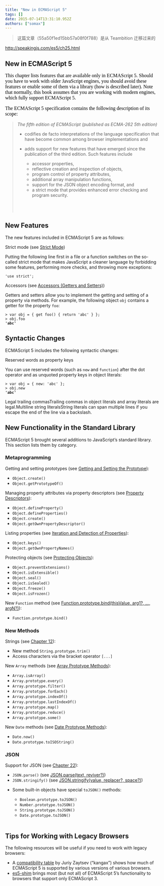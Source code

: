 ```yaml
---
title: "New in ECMAScript 5"
tags: []
date: 2015-07-14T13:31:10.952Z
authors: ["somax"]
---
```


> 这篇文章（55a50f1ed15bb57a08f0f788）是从 Teambition 迁移过来的

<p><a href="http://www.example.com" target="_blank">http://speakingjs.com/es5/ch25.html</a><br></p><h2>New in ECMAScript&nbsp;5<br></h2><p style="margin-top:8px; border:0px; font-size:16px; color:rgb(0, 0, 0); font-family:serif, DejaVuSerif; background:transparent;">This&nbsp;chapter lists features that are available only in ECMAScript&nbsp;5. Should you have to work with older JavaScript engines, you should avoid these features or enable some of them via a library (how is described later). Note that normally, this book assumes that you are working with modern engines, which fully support ECMAScript&nbsp;5.</p><p style="margin-top:8px; border:0px; font-size:16px; color:rgb(0, 0, 0); font-family:serif, DejaVuSerif; background:transparent;">The ECMAScript&nbsp;5 specification contains the following description of its scope:</p><blockquote><p style="margin-top:8px; border:0px; font-style:italic; background:transparent;">The fifth edition of ECMAScript (published as ECMA-262 5th edition)</p><ul><li>codifies de facto interpretations of the language specification that have become common among browser implementations and</li><li><p>adds support for new features that have emerged since the publication of the third edition. Such features include</p><ul><li>accessor properties,</li><li>reflective creation and inspection of objects,</li><li>program control of property attributes,</li><li>additional array manipulation functions,</li><li>support for the JSON object encoding format, and</li><li>a strict mode that provides enhanced error checking and program security.</li></ul><br></li></ul><br></blockquote><h2>New Features</h2><p style="margin-top:8px; border:0px; background:transparent;">The new&nbsp;features included in ECMAScript 5 are as follows:</p><p>Strict mode (see&nbsp;<a href="http://speakingjs.com/es5/ch07.html#strict_mode">Strict Mode</a>)</p><p>Putting the&nbsp;following line first in a file or a function switches on the so-called&nbsp;strict mode&nbsp;that makes JavaScript a cleaner language by forbidding some features, performing more checks, and throwing more exceptions:</p><pre><code>'use strict';</code></pre><p>Accessors (see&nbsp;<a href="http://speakingjs.com/es5/ch17.html#getters_setters">Accessors (Getters and Setters)</a>)</p><p>Getters&nbsp;and setters allow you to implement the getting and setting of a property via methods. For example, the following object&nbsp;<code>obj</code>&nbsp;contains a getter for the property&nbsp;<code>foo</code>:</p><pre><code>&gt; var obj = { get foo() { return 'abc' } };
&gt; obj.foo
<b style="margin:0px; padding:0px; border:0px; background:transparent;">'abc'</b></code></pre><h2>Syntactic Changes</h2><p style="margin-top:8px; border:0px; background:transparent;">ECMAScript 5 includes the&nbsp;following syntactic changes:</p><p>Reserved words as property keys</p><p>You can use&nbsp;reserved words (such as&nbsp;<code>new</code>&nbsp;and&nbsp;<code>function</code>) after the dot operator and as unquoted property keys in object literals:</p><pre><code>&gt; var obj = { new: 'abc' };
&gt; obj.new
<b style="margin:0px; padding:0px; border:0px; background:transparent;">'abc'</b></code></pre><p>Legal trailing commasTrailing commas&nbsp;in object literals and array literals are legal.Multiline string literalsString literals&nbsp;can span multiple lines if you escape the end of the line via a backslash.</p><h2>New Functionality in the Standard Library</h2><p style="margin-top:8px; border:0px; background:transparent;">ECMAScript 5 brought several&nbsp;additions to JavaScript’s standard library. This section lists them by category.</p><h3>Metaprogramming</h3><p style="margin-top:8px; border:0px; background:transparent;">Getting and setting prototypes (see&nbsp;<a href="http://speakingjs.com/es5/ch17.html#get_set_prototype">Getting and Setting the Prototype</a>):</p><ul><li><code>Object.create()</code></li><li><code>Object.getPrototypeOf()</code></li></ul><p style="margin-top:8px; border:0px; background:transparent;">Managing property attributes&nbsp;via property descriptors (see&nbsp;<a href="http://speakingjs.com/es5/ch17.html#property_descriptors">Property Descriptors</a>):</p><ul><li><code>Object.defineProperty()</code></li><li><code>Object.defineProperties()</code></li><li><code>Object.create()</code></li><li><code>Object.getOwnPropertyDescriptor()</code></li></ul><p style="margin-top:8px; border:0px; background:transparent;">Listing properties&nbsp;(see&nbsp;<a href="http://speakingjs.com/es5/ch17.html#iterate_and_detect_properties">Iteration and Detection of Properties</a>):</p><ul><li><code>Object.keys()</code></li><li><code>Object.getOwnPropertyNames()</code></li></ul><p style="margin-top:8px; border:0px; background:transparent;">Protecting&nbsp;objects (see&nbsp;<a href="http://speakingjs.com/es5/ch17.html#protecting_objects">Protecting Objects</a>):</p><ul><li><code>Object.preventExtensions()</code></li><li><code>Object.isExtensible()</code></li><li><code>Object.seal()</code></li><li><code>Object.isSealed()</code></li><li><code>Object.freeze()</code></li><li><code>Object.isFrozen()</code></li></ul><p style="margin-top:8px; border:0px; background:transparent;">New&nbsp;<code>Function</code>&nbsp;method (see&nbsp;<a href="http://speakingjs.com/es5/ch17.html#Function.prototype.bind">Function.prototype.bind(thisValue, arg1?, ..., argN?)</a>):</p><ul><li><code>Function.prototype.bind()</code></li></ul><h3>New Methods</h3><p style="margin-top:8px; border:0px; background:transparent;">Strings (see&nbsp;<a href="http://speakingjs.com/es5/ch12.html">Chapter&nbsp;12</a>):</p><ul><li>New&nbsp;method&nbsp;<code>String.prototype.trim()</code></li><li>Access characters via the bracket operator&nbsp;<code>[...]</code></li></ul><p style="margin-top:8px; border:0px; background:transparent;">New&nbsp;<code>Array</code>&nbsp;methods (see&nbsp;<a href="http://speakingjs.com/es5/ch18.html#array_prototype_methods">Array Prototype Methods</a>):</p><ul><li><code>Array.isArray()</code></li><li><code>Array.prototype.every()</code></li><li><code>Array.prototype.filter()</code></li><li><code>Array.prototype.forEach()</code></li><li><code>Array.prototype.indexOf()</code></li><li><code>Array.prototype.lastIndexOf()</code></li><li><code>Array.prototype.map()</code></li><li><code>Array.prototype.reduce()</code></li><li><code>Array.prototype.some()</code></li></ul><p style="margin-top:8px; border:0px; background:transparent;">New&nbsp;<code>Date</code>&nbsp;methods (see&nbsp;<a href="http://speakingjs.com/es5/ch20.html#date_prototype_methods">Date Prototype Methods</a>):</p><ul><li><code>Date.now()</code></li><li><code>Date.prototype.toISOString()</code></li></ul><h3>JSON</h3><p style="margin-top:8px; border:0px; background:transparent;">Support for&nbsp;JSON (see&nbsp;<a href="http://speakingjs.com/es5/ch22.html">Chapter&nbsp;22</a>):</p><ul><li><code>JSON.parse()</code>&nbsp;(see&nbsp;<a href="http://speakingjs.com/es5/ch22.html#JSON.parse">JSON.parse(text, reviver?)</a>)</li><li><code>JSON.stringify()</code>&nbsp;(see&nbsp;<a href="http://speakingjs.com/es5/ch22.html#JSON.stringify">JSON.stringify(value, replacer?, space?)</a>)</li><li><p>Some built-in objects have special&nbsp;<code>toJSON()</code>&nbsp;methods:</p><ul><li><code>Boolean.prototype.toJSON()</code></li><li><code>Number.prototype.toJSON()</code></li><li><code>String.prototype.toJSON()</code></li><li><code>Date.prototype.toJSON()</code></li></ul><br></li></ul><h2>Tips for Working with Legacy Browsers</h2><p style="margin-top:8px; border:0px; background:transparent;">The following resources will&nbsp;be useful if you need to work with legacy browsers:</p><ul><li>A&nbsp;<a href="http://kangax.github.io/es5-compat-table/" target="_top">compatibility table</a>&nbsp;by Juriy Zaytsev (“kangax”) shows how much of ECMAScript&nbsp;5 is supported by various versions of various browsers.</li><li><a href="https://github.com/kriskowal/es5-shim/" target="_top">es5-shim</a>&nbsp;brings most (but not all) of ECMAScript&nbsp;5’s functionality to browsers that support only ECMAScript&nbsp;3.</li></ul>
